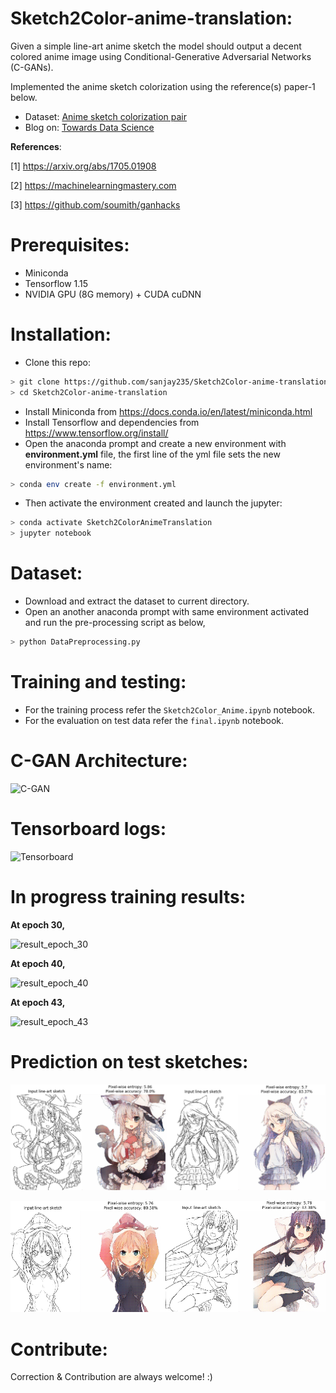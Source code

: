 # Sketch2Color-anime-translation:
Given a simple line-art anime sketch the model should output a decent colored anime image using Conditional-Generative Adversarial Networks (C-GANs).

Implemented the anime sketch colorization using the reference(s) paper-1 below.

* Dataset: [Anime sketch colorization pair](https://www.kaggle.com/ktaebum/anime-sketch-colorization-pair)
* Blog on: [Towards Data Science](https://towardsdatascience.com/sketch-to-color-anime-translation-using-generative-adversarial-networks-gans-8f4f69594aeb?source=friends_link&sk=15df1b03e8ffc60eaa82bb34114c242a)

**References**:

[1] https://arxiv.org/abs/1705.01908

[2] https://machinelearningmastery.com

[3] https://github.com/soumith/ganhacks

# Prerequisites:
- Miniconda
- Tensorflow 1.15
- NVIDIA GPU (8G memory) + CUDA cuDNN

# Installation:
- Clone this repo:
```bash
> git clone https://github.com/sanjay235/Sketch2Color-anime-translation.git
> cd Sketch2Color-anime-translation
```
- Install Miniconda from https://docs.conda.io/en/latest/miniconda.html
- Install Tensorflow and dependencies from https://www.tensorflow.org/install/
- Open the anaconda prompt and create a new environment with **environment.yml** file,
  the first line of the yml file sets the new environment's name:
```bash
> conda env create -f environment.yml
```
- Then activate the environment created and launch the jupyter:
```bash
> conda activate Sketch2ColorAnimeTranslation
> jupyter notebook
``` 
# Dataset:
- Download and extract the dataset to current directory.
- Open an another anaconda prompt with same environment activated and run the pre-processing script as below,
```bash
> python DataPreprocessing.py
```

# Training and testing:
- For the training process refer the `Sketch2Color_Anime.ipynb` notebook.
- For the evaluation on test data refer the `final.ipynb` notebook.

# C-GAN Architecture:
![C-GAN](./Images/GAN.PNG)

# Tensorboard logs:
![Tensorboard](./Images/TensorboardLogs.png)

# In progress training results:
**At epoch 30,**

![result_epoch_30](./Images/Epoch30.PNG)

**At epoch 40,**

![result_epoch_40](./Images/Epoch40.PNG)

**At epoch 43,**

![result_epoch_43](./Images/Epoch43.PNG)

# Prediction on test sketches:
![Sample_1](./Images/Combined_1.png)

![Sample_2](./Images/Combined_2.png)

# Contribute:
Correction & Contribution are always welcome! :)
